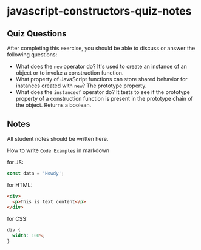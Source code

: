 # javascript-constructors-quiz-notes

## Quiz Questions

After completing this exercise, you should be able to discuss or answer the following questions:

- What does the `new` operator do?
  It's used to create an instance of an object or to invoke a construction function.
- What property of JavaScript functions can store shared behavior for instances created with `new`?
  The prototype property.
- What does the `instanceof` operator do?
  It tests to see if the prototype property of a construction function is present in the prototype chain of the object. Returns a boolean.

## Notes

All student notes should be written here.

How to write `Code Examples` in markdown

for JS:

```javascript
const data = 'Howdy';
```

for HTML:

```html
<div>
  <p>This is text content</p>
</div>
```

for CSS:

```css
div {
  width: 100%;
}
```
